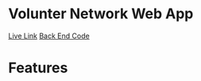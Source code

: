 # Volunter Network Web App

[Live Link](https://volunteer-network-a0b10.web.app/)
[Back End Code](https://github.com/samirbiswas/volunteer-network-server-2)

# Features

